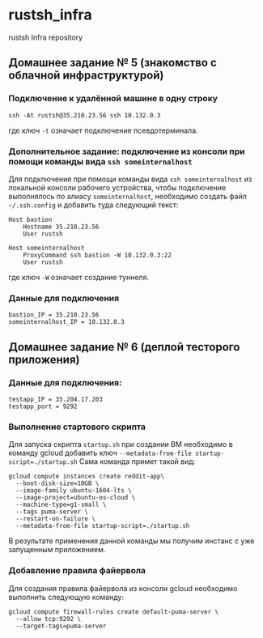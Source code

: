 # rustsh_infrarustsh Infra repository## Домашнее задание № 5 (знакомство с облачной инфраструктурой)### Подключение к удалённой машине в одну строку```ssh -At rustsh@35.210.23.56 ssh 10.132.0.3```где ключ `-t` означает подключение псевдотерминала.### Дополнительное задание: подключение из консоли при помощи команды вида `ssh someinternalhost` Для подключения при помощи команды вида `ssh someinternalhost` из локальной консоли рабочего устройства, чтобы подключение выполнялось по алиасу `someinternalhost`, необходимо создать файл `~/.ssh.config` и добавить туда следующий текст:```Host bastion	Hostname 35.210.23.56	User rustsh	Host someinternalhost	ProxyCommand ssh bastion -W 10.132.0.3:22	User rustsh```где ключ `-W` означает создание туннеля.### Данные для подключения```
bastion_IP = 35.210.23.56
someinternalhost_IP = 10.132.0.3
```## Домашнее задание № 6 (деплой тесторого приложения)### Данные для подключения:```testapp_IP = 35.204.17.203
testapp_port = 9292```### Выполнение стартового скриптаДля запуска скрипта `startup.sh` при создании ВМ необходимо в команду gcloud добавить ключ `--metadata-from-file startup-script=./startup.sh`Сама команда примет такой вид:```gcloud compute instances create reddit-app\  --boot-disk-size=10GB \  --image-family ubuntu-1604-lts \  --image-project=ubuntu-os-cloud \  --machine-type=g1-small \  --tags puma-server \  --restart-on-failure \  --metadata-from-file startup-script=./startup.sh```В результате применения данной команды мы получим инстанс с уже запущенным приложением.
### Добавление правила файерволаДля создания правила файервола из консоли gcloud необходимо выполнить следующую команду:
```
gcloud compute firewall-rules create default-puma-server \
  --allow tcp:9292 \
  --target-tags=puma-server
```